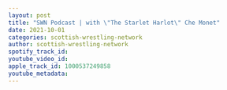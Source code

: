 ```yaml
---
layout: post
title: "SWN Podcast | with \"The Starlet Harlot\" Che Monet"
date: 2021-10-01
categories: scottish-wrestling-network
author: scottish-wrestling-network
spotify_track_id: 
youtube_video_id: 
apple_track_id: 1000537249858
youtube_metadata: 
---
```

